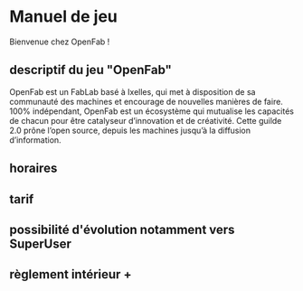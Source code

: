 # Manuel de jeu

Bienvenue chez OpenFab !

## descriptif du jeu "OpenFab"

OpenFab est un FabLab basé à Ixelles, qui met à disposition de sa communauté des machines et encourage de nouvelles manières de faire. 
100% indépendant, OpenFab est un écosystème qui mutualise les capacités de chacun pour être catalyseur d’innovation et 
de créativité. Cette guilde 2.0 prône l’open source, depuis les machines jusqu’à la diffusion d’information.

## horaires

## tarif

## possibilité d'évolution notamment vers SuperUser

## règlement intérieur +
